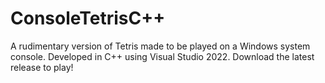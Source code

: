 # ConsoleTetrisC++  
A rudimentary version of Tetris made to be played on a Windows system console. Developed in C++ using Visual Studio 2022. Download the latest release to play!
